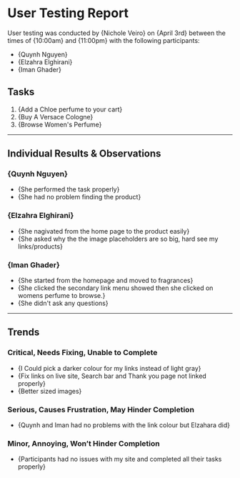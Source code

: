 
# User Testing Report

User testing was conducted by {Nichole Veiro} on {April 3rd} between the times of {10:00am} and {11:00pm} with the following participants:

- {Quynh Nguyen}
- {Elzahra Elghirani}
- {Iman Ghader}

## Tasks

1. {Add a Chloe perfume to your cart}
2. {Buy A Versace Cologne}
3. {Browse Women's Perfume}

---

## Individual Results & Observations

### {Quynh Nguyen}

- {She performed the task properly}
- {She had no problem finding the product}


### {Elzahra Elghirani}

- {She nagivated from the home page to the product easily}
- {She asked why the the image placeholders are so big, hard see my links/products}

### {Iman Ghader}

- {She started from the homepage and moved to fragrances}
- {She clicked the secondary link menu showed then she clicked on womens perfume to browse.}
- {She didn't ask any questions}

---

## Trends

### Critical, Needs Fixing, Unable to Complete

- {I Could pick a darker colour for my links instead of light gray}
- {Fix links on live site, Search bar and Thank you page not linked properly}
- {Better sized images}

### Serious, Causes Frustration, May Hinder Completion

- {Quynh and Iman had no problems with the link colour but Elzahara did}


### Minor, Annoying, Won’t Hinder Completion

- {Participants had no issues with my site and completed all their tasks properly}
